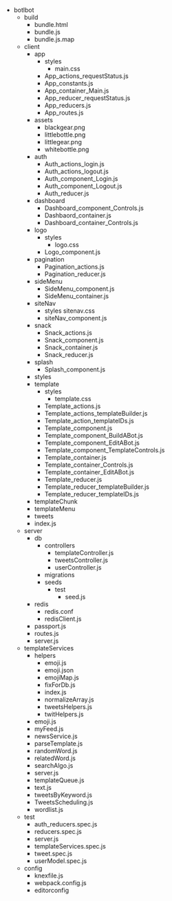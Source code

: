 + botlbot 
  + build
    - bundle.html
    - bundle.js
    - bundle.js.map
  + client
    + app
      + styles
        - main.css
      - App_actions_requestStatus.js
      - App_constants.js
      - App_container_Main.js
      - App_reducer_requestStatus.js
      - App_reducers.js
      - App_routes.js
    + assets
      - blackgear.png
      - littlebottle.png
      - littlegear.png
      - whitebottle.png
    + auth
      - Auth_actions_login.js
      - Auth_actions_logout.js
      - Auth_component_Login.js
      - Auth_component_Logout.js
      - Auth_reducer.js
    + dashboard
      - Dashboard_component_Controls.js
      - Dashbaord_container.js
      - Dashboard_container_Controls.js
    + logo
      + styles
        - logo.css
      - Logo_component.js
    + pagination
      - Pagination_actions.js
      - Pagination_reducer.js
    + sideMenu
      - SideMenu_component.js
      - SideMenu_container.js
    + siteNav
      + styles
        sitenav.css
      - siteNav_component.js
    + snack
      - Snack_actions.js
      - Snack_component.js
      - Snack_container.js
      - Snack_reducer.js
    + splash
      - Splash_component.js
    + styles
    + template
      + styles
        - template.css
      - Template_actions.js
      - Template_actions_templateBuilder.js
      - Template_action_templateIDs.js
      - Template_component.js
      - Template_component_BuildABot.js
      - Template_component_EditABot.js
      - Template_component_TemplateControls.js
      - Template_container.js
      - Template_container_Controls.js
      - Template_container_EditABot.js
      - Template_reducer.js
      - Template_reducer_templateBuilder.js
      - Template_reducer_templateIDs.js
    + templateChunk
    + templateMenu
    + tweets
    - index.js
  + server
    + db
      + controllers
        - templateController.js
        - tweetsController.js
        - userController.js
      + migrations
      + seeds
        + test
          - seed.js
    + redis
      - redis.conf
      - redisClient.js
    - passport.js
    - routes.js
    - server.js
  + templateServices
    + helpers
      - emoji.js
      - emoji.json
      - emojiMap.js
      - fixForDb.js
      - index.js
      - normalizeArray.js
      - tweetsHelpers.js
      - twitHelpers.js
    - emoji.js
    - myFeed.js
    - newsService.js
    - parseTemplate.js
    - randomWord.js
    - relatedWord.js
    - searchAlgo.js
    - server.js
    - templateQueue.js
    - text.js
    - tweetsByKeyword.js
    - TweetsScheduling.js
    - wordlist.js
  + test
    - auth_reducers.spec.js
    - reducers.spec.js
    - server.js
    - templateServices.spec.js
    - tweet.spec.js
    - userModel.spec.js
  + config
    - knexfile.js
    - webpack.config.js
    - editorconfig

